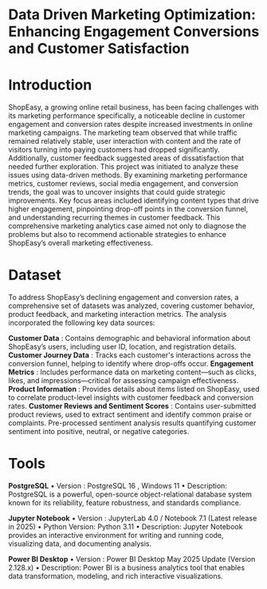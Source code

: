 # Data Driven Marketing Optimization: Enhancing Engagement Conversions and Customer Satisfaction

# Introduction 

ShopEasy, a growing online retail business, has been facing challenges with its marketing performance specifically, a noticeable decline in customer engagement and conversion rates despite increased investments in online marketing campaigns. The marketing team observed that while traffic remained relatively stable, user interaction with content and the rate of visitors turning into paying customers had dropped significantly. Additionally, customer feedback suggested areas of dissatisfaction that needed further exploration. This project was initiated to analyze these issues using data-driven methods. By examining marketing performance metrics, customer reviews, social media engagement, and conversion trends, the goal was to uncover insights that could guide strategic improvements. Key focus areas included identifying content types that drive higher engagement, pinpointing drop-off points in the conversion funnel, and understanding recurring themes in customer feedback. This comprehensive marketing analytics case aimed not only to diagnose the problems but also to recommend actionable strategies to enhance ShopEasy’s overall marketing effectiveness.

# Dataset 

To address ShopEasy’s declining engagement and conversion rates, a comprehensive set of datasets was analyzed, covering customer behavior, product feedback, and marketing interaction metrics. The analysis incorporated the following key data sources:

**Customer Data** : Contains demographic and behavioral information about ShopEasy’s users, including user ID, location, and registration details.
**Customer Journey Data** : Tracks each customer's interactions across the conversion funnel, helping to identify where drop-offs occur.
**Engagement Metrics** : Includes performance data on marketing content—such as clicks, likes, and impressions—critical for assessing campaign effectiveness.
**Product Information** : Provides details about items listed on ShopEasy, used to correlate product-level insights with customer feedback and conversion rates.
**Customer Reviews and Sentiment Scores** : Contains user-submitted product reviews, used to extract sentiment and identify common praise or complaints. Pre-processed sentiment analysis results quantifying customer sentiment into positive, neutral, or negative categories.

# Tools

**PostgreSQL**
•	Version : PostgreSQL 16 , Windows 11 
•	Description: PostgreSQL is a powerful, open-source object-relational database system known for its reliability, feature robustness, and standards compliance.

**Jupyter Notebook**
•	Version : JupyterLab 4.0 / Notebook 7.1 (Latest release in 2025)
•	Python Version: Python 3.11
•	Description: Jupyter Notebook provides an interactive environment for writing and running code, visualizing data, and documenting analysis.

**Power BI Desktop**
•	Version : Power BI Desktop May 2025 Update (Version 2.128.x)
•	Description: Power BI is a business analytics tool that enables data transformation, modeling, and rich interactive visualizations.


